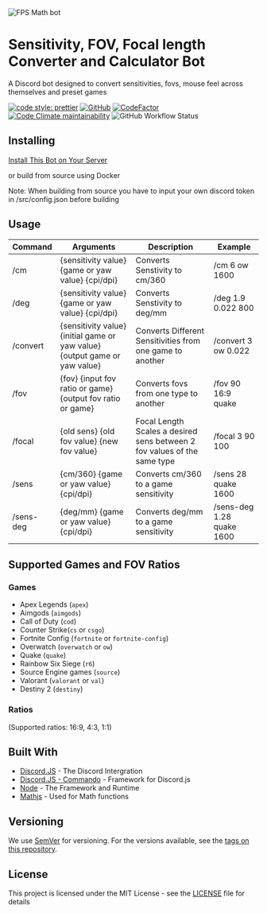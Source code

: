 <img alt='FPS Math bot' src='https://cdn.discordapp.com/avatars/792712521546465301/a8176886ccd814f17b4c5a98b62e185a.png?size=256' style='display: block; margin-left: auto; margin-right: auto;'>

# Sensitivity, FOV, Focal length Converter and Calculator Bot

A Discord bot designed to convert sensitivities, fovs, mouse feel across themselves and preset games

[![code style: prettier](https://img.shields.io/badge/code_style-prettier-ff69b4.svg?style=flat-square)](https://github.com/prettier/prettier)
[![GitHub](https://img.shields.io/github/license/AnimaFPS/FPSMath-bot?style=flat-square)](https://github.com/AnimaFPS/FPSMath-bot/blob/main/LICENSE)
[![CodeFactor](https://www.codefactor.io/repository/github/animafps/fpsmath-bot/badge/main?style=flat-square)](https://www.codefactor.io/repository/github/animafps/fpsmath-bot/overview/main)
[![Code Climate maintainability](https://img.shields.io/codeclimate/maintainability/AnimaFPS/FPSMath-bot?style=flat-square)](https://codeclimate.com/github/AnimaFPS/FPSMath-bot)
![GitHub Workflow Status](https://img.shields.io/github/workflow/status/AnimaFPS/FPSMath-bot/CI?logo=github&style=flat-square)

## Installing

[Install This Bot on Your Server](https://discordapp.com/api/oauth2/authorize?client_id=792712521546465301&scope=bot&permissions=10240)

or build from source using Docker

Note: When building from source you have to input your own discord token in /src/config.json before building

## Usage

| Command  | Arguments                                                                  | Description                                                              | Example             |
| -------- | -------------------------------------------------------------------------- | ------------------------------------------------------------------------ | ------------------- |
| /cm      | {sensitivity value} {game or yaw value} {cpi/dpi}                          | Converts Senstivity to cm/360                                            | /cm 6 ow 1600       |
| /deg     | {sensitivity value} {game or yaw value} {cpi/dpi}                          | Converts Senstivity to deg/mm                                            | /deg 1.9 0.022 800  |
| /convert | {sensitivity value} {initial game or yaw value} {output game or yaw value} | Converts Different Sensitivities from one game to another                | /convert 3 ow 0.022 |
| /fov     | {fov} {input fov ratio or game} {output fov ratio or game}                 | Converts fovs from one type to another                                   | /fov 90 16:9 quake  |
| /focal   | {old sens} {old fov value} {new fov value}                                 | Focal Length Scales a desired sens between 2 fov values of the same type | /focal 3 90 100     |
| /sens    | {cm/360} {game or yaw value} {cpi/dpi}                                     | Converts cm/360 to a game sensitivity                                    | /sens 28 quake 1600  |
| /sens-deg| {deg/mm} {game or yaw value} {cpi/dpi}                                     | Converts deg/mm to a game sensitivity                                    | /sens-deg 1.28 quake 1600  |

## Supported Games and FOV Ratios

### Games

- Apex Legends (`apex`)
- Aimgods (`aimgods`)
- Call of Duty (`cod`)
- Counter Strike(`cs` or `csgo`)
- Fortnite Config (`fortnite` or `fortnite-config`)
- Overwatch (`overwatch` or `ow`)
- Quake (`quake`)
- Rainbow Six Siege (`r6`)
- Source Engine games (`source`)
- Valorant (`valorant` or `val`)
- Destiny 2 (`destiny`)

### Ratios

(Supported ratios: 16:9, 4:3, 1:1)

## Built With

- [Discord.JS](https://github.com/discordjs/discord.js) - The Discord Intergration
- [Discord.JS - Commando](https://github.com/discordjs/commando) - Framework for Discord.js
- [Node](https://nodejs.org/) - The Framework and Runtime
- [Mathjs](https://mathjs.org/) - Used for Math functions

## Versioning

We use [SemVer](http://semver.org/) for versioning. For the versions available, see the [tags on this repository](https://github.com/AnimaFPS/FPSMath-bot/tags).

## License

This project is licensed under the MIT License - see the [LICENSE](LICENSE) file for details
